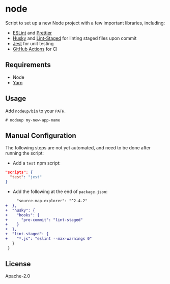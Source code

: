 # node

Script to set up a new Node project with a few important libraries, including:

- [ESLint](https://eslint.org/) and [Prettier](https://prettier.io/)
- [Husky](https://github.com/typicode/husky) and [Lint-Staged](https://github.com/okonet/lint-staged) for linting staged files upon commit
- [Jest][jest] for unit testing
- [GitHub Actions](https://www.cypress.io/) for CI

## Requirements

- Node
- [Yarn][yarn]

## Usage

Add `nodeup/bin` to your `PATH`.

```
# nodeup my-new-app-name
```

## Manual Configuration

The following steps are not yet automated, and need to be done after running the script:

- Add a `test` npm script:

```json
"scripts": {
  "test": "jest"
}
```

- Add the following at the end of `package.json`:

```diff
     "source-map-explorer": "^2.4.2"
+  },
+  "husky": {
+    "hooks": {
+      "pre-commit": "lint-staged"
+    }
+  },
+  "lint-staged": {
+    "*.js": "eslint --max-warnings 0"
   }
 }
```

## License

Apache-2.0

[eslint]: https://eslint.org/
[github-actions]: https://github.com/features/actions
[jest]: https://jestjs.io/
[prettier]: https://prettier.io/
[yarn]: https://yarnpkg.com/en/docs/install
